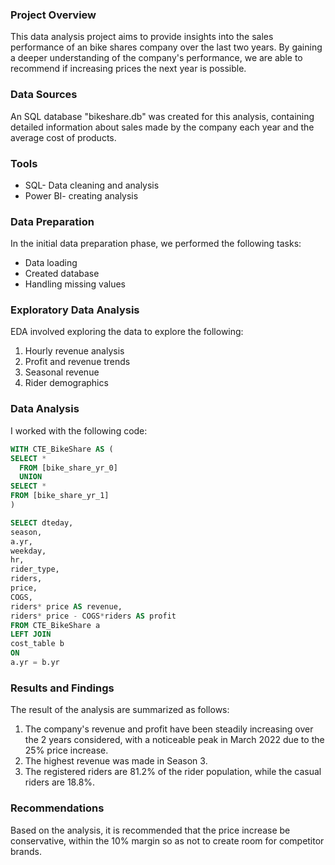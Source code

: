 ### Project Overview
This data analysis project aims to provide insights into the sales performance of an bike shares company over the last  two years. By gaining a deeper understanding of the company's performance, we are able to recommend if increasing prices the next year is possible. 

### Data Sources
An SQL database "bikeshare.db" was created for this analysis, containing detailed information about sales made by the company each year and the average cost of products.

### Tools
- SQL- Data cleaning and analysis
- Power BI- creating analysis

### Data Preparation
In the initial data preparation phase, we performed the following tasks:
- Data loading
- Created database
- Handling missing values

### Exploratory Data Analysis
EDA involved exploring the data to explore the following:

1. Hourly revenue analysis
2. Profit and revenue trends
3. Seasonal revenue
4. Rider demographics
   
### Data Analysis
I worked with the following code:

``` SQL
WITH CTE_BikeShare AS (
SELECT *
  FROM [bike_share_yr_0]
  UNION
SELECT *
FROM [bike_share_yr_1]
)

SELECT dteday, 
season,
a.yr,
weekday,
hr,  
rider_type,
riders,
price,
COGS,
riders* price AS revenue,
riders* price - COGS*riders AS profit
FROM CTE_BikeShare a
LEFT JOIN 
cost_table b
ON
a.yr = b.yr
```

### Results and Findings
The result of the analysis are summarized as follows:

1. The company's revenue and profit have been steadily increasing over the 2 years considered, with a noticeable peak in March 2022 due to the 25% price increase.
2. The highest revenue was made in Season 3.
3. The registered riders are 81.2% of the rider population, while the casual riders are 18.8%.

### Recommendations
Based on the analysis, it is recommended that the price increase be conservative, within the 10%  margin so as not to create room for competitor brands.

